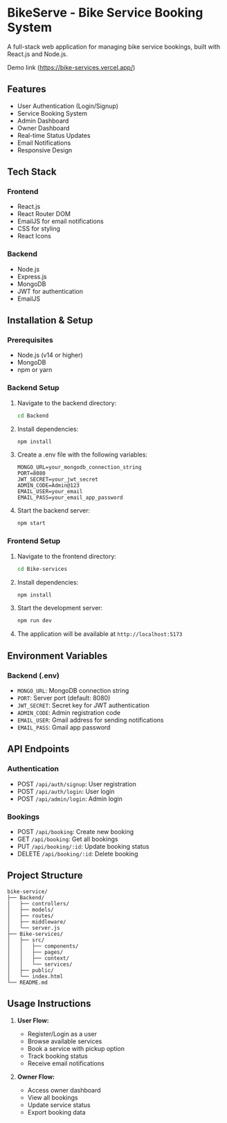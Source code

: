 # BikeServe - Bike Service Booking System

A full-stack web application for managing bike service bookings, built with React.js and Node.js.

Demo link
(https://bike-services.vercel.app/)

## Features

- User Authentication (Login/Signup)
- Service Booking System
- Admin Dashboard
- Owner Dashboard
- Real-time Status Updates
- Email Notifications
- Responsive Design

## Tech Stack

### Frontend
- React.js
- React Router DOM
- EmailJS for email notifications
- CSS for styling
- React Icons

### Backend
- Node.js
- Express.js
- MongoDB
- JWT for authentication
- EmailJS

## Installation & Setup

### Prerequisites
- Node.js (v14 or higher)
- MongoDB
- npm or yarn

### Backend Setup
1. Navigate to the backend directory:
   ```bash
   cd Backend
   ```

2. Install dependencies:
   ```bash
   npm install
   ```

3. Create a .env file with the following variables:
   ```
   MONGO_URL=your_mongodb_connection_string
   PORT=8080
   JWT_SECRET=your_jwt_secret
   ADMIN_CODE=Admin@123
   EMAIL_USER=your_email
   EMAIL_PASS=your_email_app_password
   ```

4. Start the backend server:
   ```bash
   npm start
   ```

### Frontend Setup
1. Navigate to the frontend directory:
   ```bash
   cd Bike-services
   ```

2. Install dependencies:
   ```bash
   npm install
   ```

3. Start the development server:
   ```bash
   npm run dev
   ```

4. The application will be available at `http://localhost:5173`

## Environment Variables

### Backend (.env)
- `MONGO_URL`: MongoDB connection string
- `PORT`: Server port (default: 8080)
- `JWT_SECRET`: Secret key for JWT authentication
- `ADMIN_CODE`: Admin registration code
- `EMAIL_USER`: Gmail address for sending notifications
- `EMAIL_PASS`: Gmail app password

## API Endpoints

### Authentication
- POST `/api/auth/signup`: User registration
- POST `/api/auth/login`: User login
- POST `/api/admin/login`: Admin login

### Bookings
- POST `/api/booking`: Create new booking
- GET `/api/booking`: Get all bookings
- PUT `/api/booking/:id`: Update booking status
- DELETE `/api/booking/:id`: Delete booking

## Project Structure
```
bike-service/
├── Backend/
│   ├── controllers/
│   ├── models/
│   ├── routes/
│   ├── middleware/
│   └── server.js
├── Bike-services/
│   ├── src/
│   │   ├── components/
│   │   ├── pages/
│   │   ├── context/
│   │   └── services/
│   ├── public/
│   └── index.html
└── README.md
```

## Usage Instructions

1. **User Flow:**
   - Register/Login as a user
   - Browse available services
   - Book a service with pickup option
   - Track booking status
   - Receive email notifications

2. **Owner Flow:**
   - Access owner dashboard
   - View all bookings
   - Update service status
   - Export booking data


